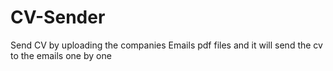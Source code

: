 # CV-Sender
Send CV by uploading the companies Emails pdf files and it will send the cv to the emails one by one 
